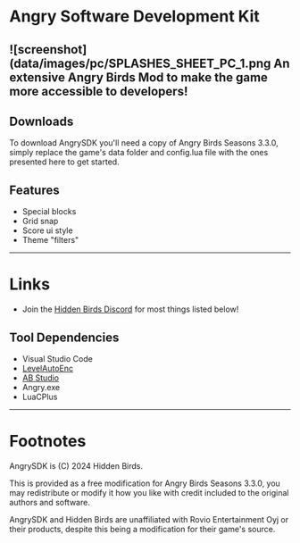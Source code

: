 # Angry Software Development Kit
![screenshot](data/images/pc/SPLASHES_SHEET_PC_1.png
An extensive Angry Birds Mod to make the game more accessible to developers!
---
## Downloads
To download AngrySDK you'll need a copy of Angry Birds Seasons 3.3.0, simply replace the game's data folder and config.lua file with the ones presented here to get started.
## Features
- Special blocks
- Grid snap
- Score ui style
- Theme "filters" 
---
# Links
- Join the [Hidden Birds Discord](https://discord.gg/Bz24PBHxDE) for most things listed below!
## Tool Dependencies
- Visual Studio Code
- [LevelAutoEnc](https://github.com/GZHYBFHHJ/LevelAutoEnc/releases/)
- [AB Studio](https://github.com/giroletm/ABStudio/releases/tag/v0.1.1-Hotfix1)
- Angry.exe
- LuaCPlus
---
# Footnotes
AngrySDK is (C) 2024 Hidden Birds.

This is provided as a free modification for Angry Birds Seasons 3.3.0, you may redistribute or modify it how you like with credit included to the original authors and software.

AngrySDK and Hidden Birds are unaffiliated with Rovio Entertainment Oyj or their products, despite this being a modification for their game's source.
